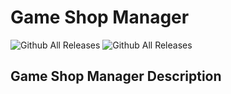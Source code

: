 # Game Shop Manager
![Github All Releases](https://img.shields.io/github/contributors/NullPointer1331/GameShopManager) ![Github All Releases](https://img.shields.io/github/issues/NullPointer1331/GameShopManager)


## Game Shop Manager Description
